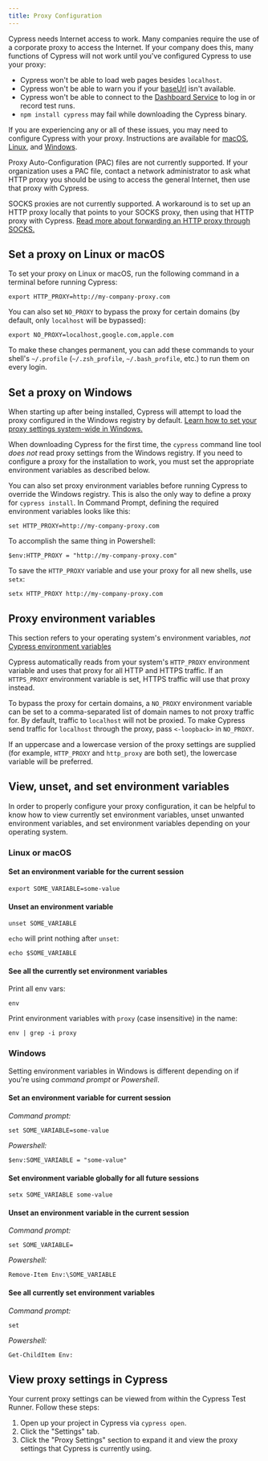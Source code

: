 ```yaml
---
title: Proxy Configuration
---
```


Cypress needs Internet access to work. Many companies require the use of a
corporate proxy to access the Internet. If your company does this, many
functions of Cypress will not work until you've configured Cypress to use your
proxy:

- Cypress won't be able to load web pages besides `localhost`.
- Cypress won't be able to warn you if your
  [baseUrl](/guides/references/configuration#Global) isn't available.
- Cypress won't be able to connect to the
  [Dashboard Service](/guides/dashboard/introduction) to log in or record test
  runs.
- `npm install cypress` may fail while downloading the Cypress binary.

If you are experiencing any or all of these issues, you may need to configure
Cypress with your proxy. Instructions are available for
[macOS](#Set-a-proxy-on-Linux-or-macOS),
[Linux](#Set-a-proxy-on-Linux-or-macOS), and [Windows](#Set-a-proxy-on-Windows).

<Alert type="warning">

Proxy Auto-Configuration (PAC) files are not currently supported. If your
organization uses a PAC file, contact a network administrator to ask what HTTP
proxy you should be using to access the general Internet, then use that proxy
with Cypress.

</Alert>

<Alert type="warning">

SOCKS proxies are not currently supported. A workaround is to set up an HTTP
proxy locally that points to your SOCKS proxy, then using that HTTP proxy with
Cypress.
[Read more about forwarding an HTTP proxy through SOCKS.](https://superuser.com/questions/423563/convert-http-requests-to-socks5)

</Alert>

## Set a proxy on Linux or macOS

To set your proxy on Linux or macOS, run the following command in a terminal
before running Cypress:

```shell
export HTTP_PROXY=http://my-company-proxy.com
```

You can also set `NO_PROXY` to bypass the proxy for certain domains (by default,
only `localhost` will be bypassed):

```shell
export NO_PROXY=localhost,google.com,apple.com
```

To make these changes permanent, you can add these commands to your shell's
`~/.profile` (`~/.zsh_profile`, `~/.bash_profile`, etc.) to run them on every
login.

## Set a proxy on Windows

When starting up after being installed, Cypress will attempt to load the proxy
configured in the Windows registry by default.
[Learn how to set your proxy settings system-wide in Windows.](https://www.howtogeek.com/tips/how-to-set-your-proxy-settings-in-windows-8.1/)

<Alert type="info">

When downloading Cypress for the first time, the `cypress` command line tool
_does not_ read proxy settings from the Windows registry. If you need to
configure a proxy for the installation to work, you must set the appropriate
environment variables as described below.

</Alert>

You can also set proxy environment variables before running Cypress to override
the Windows registry. This is also the only way to define a proxy for
`cypress install`. In Command Prompt, defining the required environment
variables looks like this:

```shell
set HTTP_PROXY=http://my-company-proxy.com
```

To accomplish the same thing in Powershell:

```shell
$env:HTTP_PROXY = "http://my-company-proxy.com"
```

To save the `HTTP_PROXY` variable and use your proxy for all new shells, use
`setx`:

```shell
setx HTTP_PROXY http://my-company-proxy.com
```

## Proxy environment variables

<Alert type="warning">

This section refers to your operating system's environment variables, _not_
[Cypress environment variables](/guides/guides/environment-variables)

</Alert>

Cypress automatically reads from your system's `HTTP_PROXY` environment variable
and uses that proxy for all HTTP and HTTPS traffic. If an `HTTPS_PROXY`
environment variable is set, HTTPS traffic will use that proxy instead.

To bypass the proxy for certain domains, a `NO_PROXY` environment variable can
be set to a comma-separated list of domain names to not proxy traffic for. By
default, traffic to `localhost` will not be proxied. To make Cypress send
traffic for `localhost` through the proxy, pass `<-loopback>` in `NO_PROXY`.

If an uppercase and a lowercase version of the proxy settings are supplied (for
example, `HTTP_PROXY` and `http_proxy` are both set), the lowercase variable
will be preferred.

## View, unset, and set environment variables

In order to properly configure your proxy configuration, it can be helpful to
know how to view currently set environment variables, unset unwanted environment
variables, and set environment variables depending on your operating system.

### Linux or macOS

#### Set an environment variable for the current session

```shell
export SOME_VARIABLE=some-value
```

#### Unset an environment variable

```shell
unset SOME_VARIABLE
```

`echo` will print nothing after `unset`:

```shell
echo $SOME_VARIABLE
```

#### See all the currently set environment variables

Print all env vars:

```shell
env
```

Print environment variables with `proxy` (case insensitive) in the name:

```shell
env | grep -i proxy
```

### Windows

Setting environment variables in Windows is different depending on if you're
using _command prompt_ or _Powershell_.

#### Set an environment variable for current session

_Command prompt:_

```shell
set SOME_VARIABLE=some-value
```

_Powershell:_

```shell
$env:SOME_VARIABLE = "some-value"
```

#### Set environment variable globally for all future sessions

```shell
setx SOME_VARIABLE some-value
```

#### Unset an environment variable in the current session

_Command prompt:_

```shell
set SOME_VARIABLE=
```

_Powershell:_

```shell
Remove-Item Env:\SOME_VARIABLE
```

#### See all currently set environment variables

_Command prompt:_

```shell
set
```

_Powershell:_

```shell
Get-ChildItem Env:
```

## View proxy settings in Cypress

Your current proxy settings can be viewed from within the Cypress Test Runner.
Follow these steps:

1. Open up your project in Cypress via `cypress open`.
2. Click the "Settings" tab.
3. Click the "Proxy Settings" section to expand it and view the proxy settings
   that Cypress is currently using.

<DocsImage
src="/img/guides/test-runner-settings-proxy-configuration.jpg"
alt="Proxy configuration in the Desktop app"
/>
